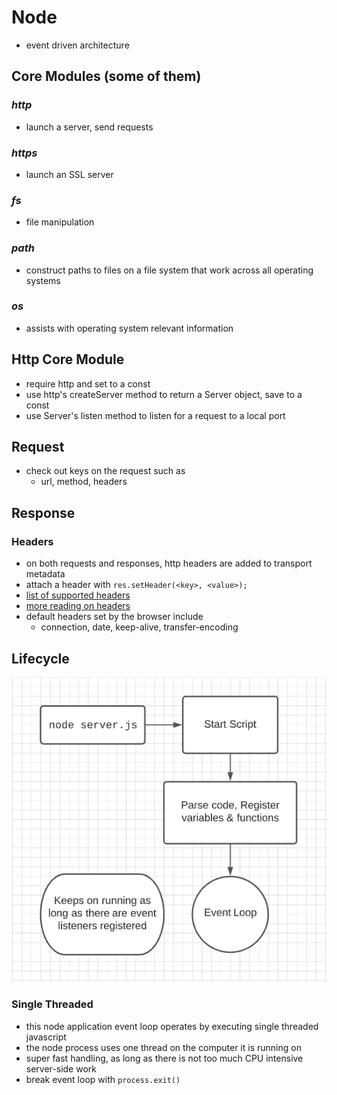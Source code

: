 # Node

- event driven architecture

## Core Modules (some of them)

### _http_

- launch a server, send requests

### _https_

- launch an SSL server

### _fs_

- file manipulation

### _path_

- construct paths to files on a file system that work across all operating systems

### _os_

- assists with operating system relevant information

## Http Core Module

- require http and set to a const
- use http's createServer method to return a Server object, save to a const
- use Server's listen method to listen for a request to a local port

## Request

- check out keys on the request such as
  - url, method, headers

## Response

### Headers

- on both requests and responses, http headers are added to transport metadata
- attach a header with `res.setHeader(<key>, <value>);`
- [list of supported headers](https://en.wikipedia.org/wiki/List_of_HTTP_header_fields)
- [more reading on headers](https://developer.mozilla.org/en-US/docs/Web/HTTP/Headers)
- default headers set by the browser include
  - connection, date, keep-alive, transfer-encoding

## Lifecycle

![Nodejs Program Lifecycle](/assets/nodejs_program_lifecycle.png)

### Single Threaded

- this node application event loop operates by executing single threaded javascript
- the node process uses one thread on the computer it is running on
- super fast handling, as long as there is not too much CPU intensive server-side work
- break event loop with `process.exit()`
